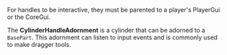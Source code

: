 For handles to be interactive, they must be parented to a player's PlayerGui or the CoreGui.

The **CylinderHandleAdornment** is a cylinder that can be adorned to a `BasePart`. This adornment can listen to input events and is commonly used to make dragger tools.